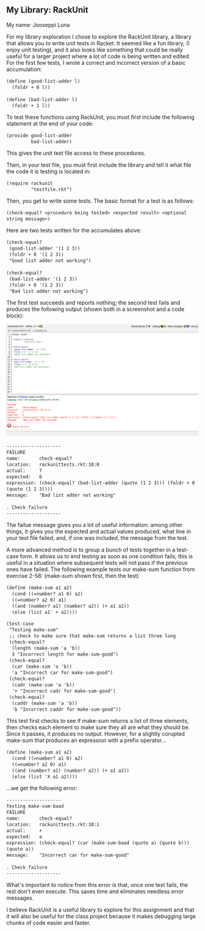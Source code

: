 ## My Library: RackUnit
My name: Jooseppi Luna

For my library exploration I chose to explore the RackUnit library, a library that allows you to write unit tests in Racket.  It seemed like a fun library, (I enjoy unit testing), and it also looks like something that could be really useful for a larger project where a lot of code is being written and edited.  For the first few tests, I wrote a correct and incorrect version of a basic accumulation:

``` racket
(define (good-list-adder l)
  (foldr + 0 l))

(define (bad-list-adder l)
  (foldr + 1 l))
```
To test these functions using RackUnit, you must first include the following statement at the end of your code:
``` racket
(provide good-list-adder
         bad-list-adder)
```
This gives the unit test file access to these procedures.

Then, in your test file, you must first include the library and tell it what file the code it is testing is located in:
```racket
(require rackunit
         "testfile.rkt")
```
Then, you get to write some tests.  The basic format for a test is as follows:
```racket
(check-equal? <procedure being tested> <expected result> <optional string message>)
```
Here are two tests written for the accumulates above:
```racket
(check-equal?
 (good-list-adder '(1 2 3))
 (foldr + 0 '(1 2 3))
 "Good list adder not working")

(check-equal?
 (bad-list-adder '(1 2 3))
 (foldr + 0 '(1 2 3))
 "Bad list adder not working")
 ```
 The first test succeeds and reports nothing; the second test fails and produces the following output (shown both in a screenshot and a code block):

![rack-unit](rack-unit.png)
 
```
--------------------
FAILURE
name:       check-equal?
location:   rackunittests.rkt:10:0
actual:     7
expected:   6
expression: (check-equal? (bad-list-adder (quote (1 2 3))) (foldr + 0 (quote (1 2 3))))
message:    "Bad list adder not working"

. Check failure
--------------------
```
The failue message gives you a lot of useful information: among other things, it gives you the expected and actual values produced, what line in your test file failed, and, if one was included, the message from the test.

A more advanced method is to group a bunch of tests together in a test-case form.  It allows us to end testing as soon as one condition fails; this is useful in a situation where subsequent tests will not pass if the previous ones have failed.  The following example tests our make-sum function from exercise 2-58: (make-sum shown first, then the test)
```racket
(define (make-sum a1 a2)
  (cond ((=number? a1 0) a2)
  ((=number? a2 0) a1)
  ((and (number? a1) (number? a2)) (+ a1 a2))
  (else (list a1' + a2))))
```
```racket
(test-case
 "Testing make-sum"
 ;; check to make sure that make-sum returns a list three long
 (check-equal?
  (length (make-sum 'a 'b))
  3 "Incorrect length for make-sum-good")
 (check-equal?
  (car (make-sum 'a 'b))
  'a "Incorrect car for make-sum-good")
 (check-equal?
  (cadr (make-sum 'a 'b))
  '+ "Incorrect cadr for make-sum-good")
 (check-equal?
  (caddr (make-sum 'a 'b))
  'b "Incorrect caddr for make-sum-good"))
```
This test first checks to see if make-sum returns a list of three elements, then checks each element to make sure they all are what they should be.  Since it passes, it produces no output.  However, for a slightly corupted make-sum that produces an expression with a prefix operator...
```racket
(define (make-sum a1 a2)
  (cond ((=number? a1 0) a2)
  ((=number? a2 0) a1)
  ((and (number? a1) (number? a2)) (+ a1 a2))
  (else (list 'X a1 a2))))
```
...we get the following error:
```
--------------------
Testing make-sum-baad
FAILURE
name:       check-equal?
location:   rackunittests.rkt:38:1
actual:     +
expected:   a
expression: (check-equal? (car (make-sum-baad (quote a) (quote b))) (quote a))
message:    "Incorrect car for make-sum-good"

. Check failure
--------------------
```
What's important to notice from this error is that, once one test fails, the rest don't even execute.  This saves time and eliminates needless error messages.

I believe RackUnit is a useful library to explore for this assignment and that it will also be useful for the class project because it makes debugging large chunks of code easier and faster.
